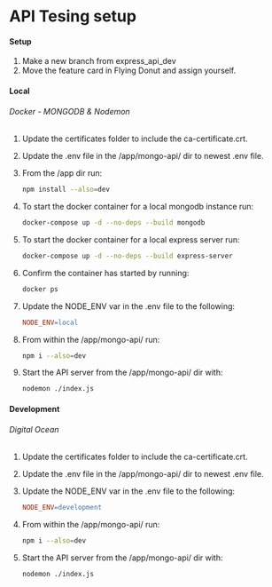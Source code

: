 # API Tesing setup

#### Setup
1. Make a new branch from express_api_dev
2. Move the feature card in Flying Donut and assign yourself.


#### Local 
###### Docker - MONGODB & Nodemon

1. Update the certificates folder to include the ca-certificate.crt.

2. Update the .env file in the /app/mongo-api/ dir to newest .env file.
   
3. From the /app dir run:
    ```bash
    npm install --also=dev
    ```

4. To start the docker container for a local mongodb instance run:
    ```bash
    docker-compose up -d --no-deps --build mongodb
    ```

5. To start the docker container for a local express server run:
    ```bash
    docker-compose up -d --no-deps --build express-server
    ```

6. Confirm the container has started by running:
    ```bash
    docker ps
    ```

7. Update the NODE_ENV var in the .env file to the following:
    ```makefile
    NODE_ENV=local
    ``` 
8.  From within the /app/mongo-api/ run: 
    ```bash
    npm i --also=dev
    ```

11. Start the API server from the /app/mongo-api/ dir with:
    ```bash
    nodemon ./index.js
    ```

#### Development
###### Digital Ocean
1. Update the certificates folder to include the ca-certificate.crt.

2. Update the .env file in the /app/mongo-api/ dir to newest .env file.
   
3. Update the NODE_ENV var in the .env file to the following:
    ```makefile
    NODE_ENV=development
    ```
4. From within the /app/mongo-api/ run: 
   ```bash
   npm i --also=dev
   ```

5. Start the API server from the /app/mongo-api/ dir with:
    ```
    nodemon ./index.js
    ```